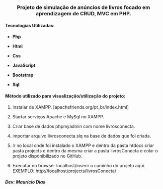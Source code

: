 
# <h3 align = "center">Projeto de simulação de anúncios de livros focado em aprendizagem de CRUD, MVC em PHP.</h3>

<h4 align="left">Tecnologias Utilizadas:<h4>

- Php

- Html

- Css

- JavaScript

- Bootstrap

- Sql

<h4>Método utilizado para visualização/utilização do projeto:</h4>

1. Instalar de XAMPP. [apachefriends.org/pt_br/index.html] 

2. Startar serviços Apache e MySql no XAMPP.

3. Criar base de dados phpmyadmin com nome livrosconecta.

4. importar arquivo livrosconecta.slq na base de dados que foi criada.

5. Ir no local onde foi instalado o XAMPP e dentro da pasta htdocs criar pasta projects e dentro da mesma criar a pasta livrosConecta e colar o projeto disponibilizado no GitHub.

6. Executar no browser localhost/inserir o caminho do projeto aqui. EXEMPLO: http://localhost/projects/livrosConecta/



<h5>Dev: Maurício Dias</h5> 
